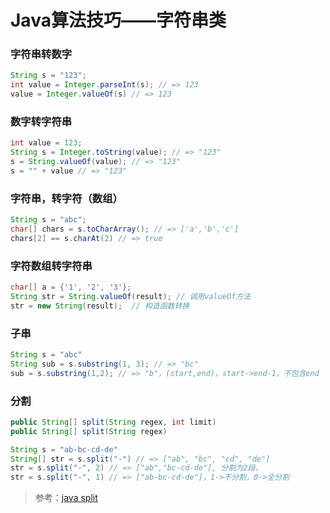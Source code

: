 # Java算法技巧——字符串类

### 字符串转数字
```java
String s = "123";
int value = Integer.parseInt(s); // => 123
value = Integer.valueOf(s) // => 123
```

### 数字转字符串
```java
int value = 123;
String s = Integer.toString(value); // => "123"
s = String.valueOf(value); // => "123"
s = "" + value // => "123"
```

### 字符串，转字符（数组）
```java
String s = "abc";
char[] chars = s.toCharArray(); // => ['a','b','c']
chars[2] == s.charAt(2) // => true
```

### 字符数组转字符串
```java
char[] a = {'1', '2', '3'};
String str = String.valueOf(result); // 调用valueOf方法
str = new String(result);  // 构造函数转换
```

### 子串 
```java
String s = "abc"
String sub = s.substring(1, 3); // => "bc"
sub = s.substring(1,2); // => "b"，(start,end)，start->end-1，不包含end
```

### 分割
```java
public String[] split(String regex, int limit)
public String[] split(String regex)

String s = "ab-bc-cd-de"
String[] str = s.split("-") // => ["ab", "bc", "cd", "de"]
str = s.split("-", 2) // => ["ab","bc-cd-de"], 分割为2段，
str = s.split("-", 1) // => ["ab-bc-cd-de"]，1->不分割，0->全分割
```

> 参考：[java split](http://www.tutorialspoint.com/java/java_string_split.htm)